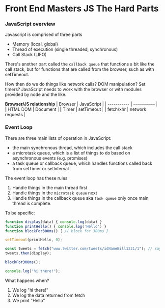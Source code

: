 # Front End Masters JS The Hard Parts

### JavaScript overview

Javascript is comprised of three parts
- Memory (local, global)
- Thread of execution (single threaded, synchronous)
- Call Stack (LIFO)

There's another part called the `callback queue` that functions a bit like the call stack, but for functions that are called from the browser, such as with setTimeout. 

How then do we do things like network calls? DOM manipulation? Set timers?
JavaScript needs to work with the browser or with modules provided by node and the like. 

**Browser/JS relationship**
| Browser      | JavaScript |
| ----------- | ----------- |
| HTML DOM      | Document       |
| Timer   | setTimeout        |
| fetch/xhr | network requests |

### Event Loop

There are three main lists of operation in JavaScript:
- the main synchronous thread, which includes the call stack
- a microtask queue, which is a list of things to do based on asynchronous events (e.g. promises)
- a task queue or callback queue, which handles functions called back from setTimer or setInterval

The event loop has these rules
1. Handle things in the main thread first
2. Handle things in the `microtask queue` next
3. Handle things in the callback queue aka `task queue` only once main thread is complete.

To be specific:

```js
function display(data) { console.log(data) }
function printHello() { console.log('Hello') }
function blockFor300ms() { // block for 300ms }

setTimeout(printHello, 0);

const tweets = fetch("www.twitter.com/tweets/idNameBill1221/1"); // say it takes 200ms to return
tweets.then(display);

blockFor300ms();

console.log("hi there!");
```
What happens when?
1. We log "hi there!"
2. We log the data returned from fetch
3. We print "Hello" 

```
